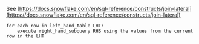 See [https://docs.snowflake.com/en/sql-reference/constructs/join-lateral](https://docs.snowflake.com/en/sql-reference/constructs/join-lateral)
```
for each row in left_hand_table LHT:
    execute right_hand_subquery RHS using the values from the current row in the LHT
```
